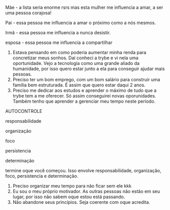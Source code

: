 Mãe -  a lista seria enorme rsrs mas esta mulher me influencia a amar, a ser uma pessoa corajosa!

Pai - essa pessoa me influencia a amar o próximo como a nós mesmos.

Irmã - essa pessoa me influencia a nunca desistir.

esposa - essa pessoa me influencia a compartilhar



1. Estava pensando em como poderia aumentar minha renda para concretizar meus sonhos. Daí conheci a trybe e vi nela uma oportunidade. Vejo a tecnologia como uma grande aliado da humanidade, por isso quero estar junto a ela para conseguir ajudar mais pessoas.
2. Preciso ter um bom emprego, com um bom salário para construir uma família bem estruturada. É assim que quero estar daqui 2 anos.
3. Preciso me dedicar aos estudos e aprender o máximo de tudo que a trybe tem a me oferecer. Só assim conseguirei novas oporunidades. Também tenho que aprender a gerenciar meu tempo neste período.



AUTOCONTROLE

responsabilidade

organização

foco

persistencia

determinação



termine oque você começou. Isso envolve responsabilidade, organização, foco, persistencia e determinação.

1. Preciso organizar meu tempo para não ficar sem ele kkk
2. Eu sou o meu próprio motivador. As outras pessoas não estão em seu lugar, por isso não sabem oque estou está passando.
3. Não abandone seus princípios. Seja coerente com oque acredita.